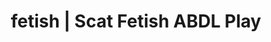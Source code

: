 ---
categories:
- Nerdy Seduction
- Sensual Cosplay
- Ethical Porn
- Interactive NSFW
- Immersive Erotica
image: /assets/images/1747714096823.webp
layout: post
schema:
  description: Premium adult content featuring ABDL Play, Scat Fetish. High-quality
    artwork with provocative themes.
  keywords:
  - NSFW Art
  - Alt Romance
  - ABDL Play
  - Gothic Erotica
  - Body Positivity
  - Digital Dominance
  - Scat Fetish
  name: 1747714096823 | ABDL Play Scat Fetish
  type: VisualArtwork
seo:
  description: Featured content with exclusive Scat Fetish, ABDL Play. HD images available.
  keywords: Scat Fetish, ABDL Play
  og_image: /assets/images/1747714096823.webp
  schema_type: VisualArtwork
tags:
- '#fetish'
- ABDL Play
- Scat Fetish
title: fetish | Scat Fetish ABDL Play
---